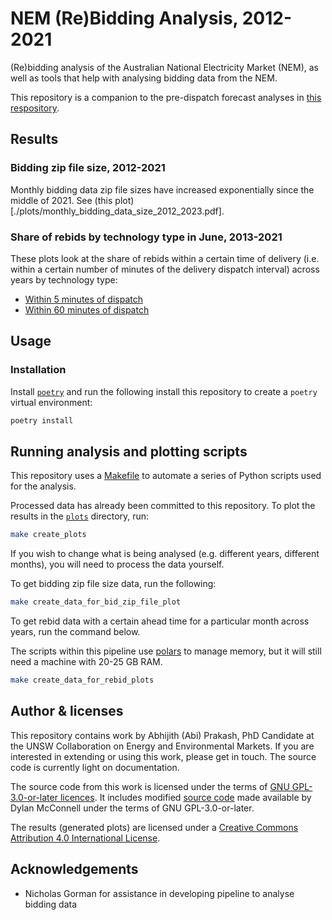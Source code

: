# NEM (Re)Bidding Analysis, 2012-2021

(Re)bidding analysis of the Australian National Electricity Market (NEM), as well as tools that help with analysing bidding data from the NEM.

This repository is a companion to the pre-dispatch forecast analyses in [this respository](https://github.com/prakaa/NEMStorageUnderUncertainty).

## Results

### Bidding zip file size, 2012-2021

Monthly bidding data zip file sizes have increased exponentially since the middle of 2021. See (this plot)[./plots/monthly_bidding_data_size_2012_2023.pdf].

### Share of rebids by technology type in June, 2013-2021

These plots look at the share of rebids within a certain time of delivery (i.e. within a certain number of minutes of the delivery dispatch interval) across years by technology type:

- [Within 5 minutes of dispatch](./plots/rebids_june_300_share_by_tech_2013_2021.pdf)
- [Within 60 minutes of dispatch](./plots/rebids_june_3600_share_by_tech_2013_2021.pdf)

## Usage

### Installation

Install [`poetry`](https://python-poetry.org/) and run the following install this repository to create a `poetry` virtual environment:

```bash
poetry install
```

## Running analysis and plotting scripts

This repository uses a [Makefile](./Makefile) to automate a series of Python scripts used for the analysis.

Processed data has already been committed to this repository. To plot the results in the [`plots`](./plots/) directory, run:

```bash
make create_plots
```

If you wish to change what is being analysed (e.g. different years, different months), you will need to process the data yourself.

To get bidding zip file size data, run the following:

```bash
make create_data_for_bid_zip_file_plot
```
To get rebid data with a certain ahead time for a particular month across years, run the command below.

The scripts within this pipeline use [polars](https://www.pola.rs/) to manage memory, but it will still need a machine with 20-25 GB RAM.

```bash
make create_data_for_rebid_plots
```

## Author & licenses

This repository contains work by Abhijith (Abi) Prakash, PhD Candidate at the UNSW Collaboration on Energy and Environmental Markets. If you are interested in extending or using this work, please get in touch. The source code is currently light on documentation.

The source code from this work is licensed under the terms of [GNU GPL-3.0-or-later licences](./LICENSE). It includes modified [source code](https://unsw-ceem.github.io/CEEM-Gists/opennem_facilities.html) made available by Dylan McConnell under the terms of GNU GPL-3.0-or-later.

The results (generated plots) are licensed under a [Creative Commons Attribution 4.0 International License](http://creativecommons.org/licenses/by/4.0/).

## Acknowledgements

- Nicholas Gorman for assistance in developing pipeline to analyse bidding data
